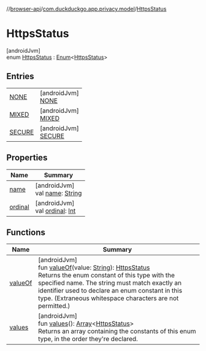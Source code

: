 //[browser-api](../../../index.md)/[com.duckduckgo.app.privacy.model](../index.md)/[HttpsStatus](index.md)

# HttpsStatus

[androidJvm]\
enum [HttpsStatus](index.md) : [Enum](https://kotlinlang.org/api/latest/jvm/stdlib/kotlin/-enum/index.html)&lt;[HttpsStatus](index.md)&gt;

## Entries

| | |
|---|---|
| [NONE](-n-o-n-e/index.md) | [androidJvm]<br>[NONE](-n-o-n-e/index.md) |
| [MIXED](-m-i-x-e-d/index.md) | [androidJvm]<br>[MIXED](-m-i-x-e-d/index.md) |
| [SECURE](-s-e-c-u-r-e/index.md) | [androidJvm]<br>[SECURE](-s-e-c-u-r-e/index.md) |

## Properties

| Name | Summary |
|---|---|
| [name](../../com.duckduckgo.app.trackerdetection.model/-tracker-status/-a-l-l-o-w-e-d/index.md#-372974862%2FProperties%2F916081757) | [androidJvm]<br>val [name](../../com.duckduckgo.app.trackerdetection.model/-tracker-status/-a-l-l-o-w-e-d/index.md#-372974862%2FProperties%2F916081757): [String](https://kotlinlang.org/api/latest/jvm/stdlib/kotlin/-string/index.html) |
| [ordinal](../../com.duckduckgo.app.trackerdetection.model/-tracker-status/-a-l-l-o-w-e-d/index.md#-739389684%2FProperties%2F916081757) | [androidJvm]<br>val [ordinal](../../com.duckduckgo.app.trackerdetection.model/-tracker-status/-a-l-l-o-w-e-d/index.md#-739389684%2FProperties%2F916081757): [Int](https://kotlinlang.org/api/latest/jvm/stdlib/kotlin/-int/index.html) |

## Functions

| Name | Summary |
|---|---|
| [valueOf](value-of.md) | [androidJvm]<br>fun [valueOf](value-of.md)(value: [String](https://kotlinlang.org/api/latest/jvm/stdlib/kotlin/-string/index.html)): [HttpsStatus](index.md)<br>Returns the enum constant of this type with the specified name. The string must match exactly an identifier used to declare an enum constant in this type. (Extraneous whitespace characters are not permitted.) |
| [values](values.md) | [androidJvm]<br>fun [values](values.md)(): [Array](https://kotlinlang.org/api/latest/jvm/stdlib/kotlin/-array/index.html)&lt;[HttpsStatus](index.md)&gt;<br>Returns an array containing the constants of this enum type, in the order they're declared. |
